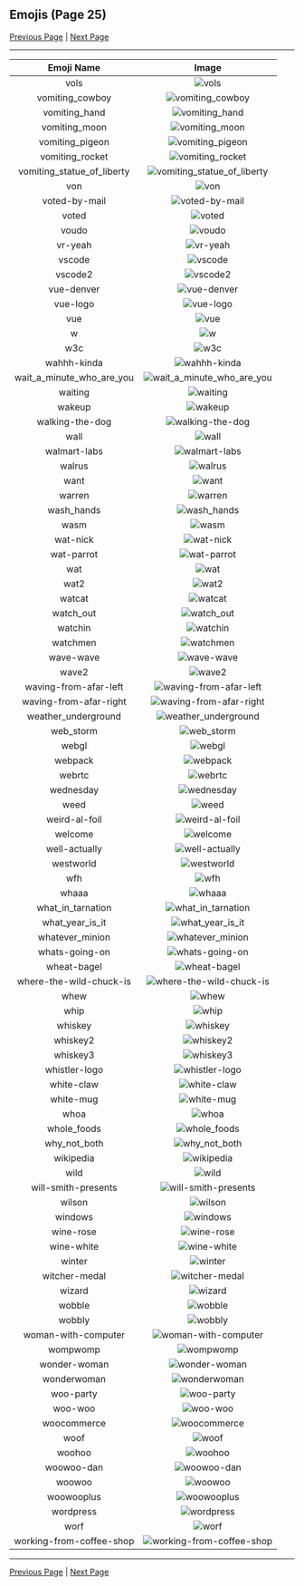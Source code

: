 
  ## Emojis (Page 25)

  [Previous Page](/docs/denverdevs/page-t-0024.md)
   | [Next Page](/docs/denverdevs/page-w-0026.md)

  <hr />

  |Emoji Name|Image|
  | :-: | :-: |
  |vols| ![vols](/emojis/denverdevs/vols.png)|
  |vomiting_cowboy| ![vomiting_cowboy](/emojis/denverdevs/vomiting_cowboy.png)|
  |vomiting_hand| ![vomiting_hand](/emojis/denverdevs/vomiting_hand.png)|
  |vomiting_moon| ![vomiting_moon](/emojis/denverdevs/vomiting_moon.png)|
  |vomiting_pigeon| ![vomiting_pigeon](/emojis/denverdevs/vomiting_pigeon.png)|
  |vomiting_rocket| ![vomiting_rocket](/emojis/denverdevs/vomiting_rocket.png)|
  |vomiting_statue_of_liberty| ![vomiting_statue_of_liberty](/emojis/denverdevs/vomiting_statue_of_liberty.png)|
  |von| ![von](/emojis/denverdevs/von.png)|
  |voted-by-mail| ![voted-by-mail](/emojis/denverdevs/voted-by-mail.png)|
  |voted| ![voted](/emojis/denverdevs/voted.png)|
  |voudo| ![voudo](/emojis/denverdevs/voudo.png)|
  |vr-yeah| ![vr-yeah](/emojis/denverdevs/vr-yeah.gif)|
  |vscode| ![vscode](/emojis/denverdevs/vscode.png)|
  |vscode2| ![vscode2](/emojis/denverdevs/vscode2.png)|
  |vue-denver| ![vue-denver](/emojis/denverdevs/vue-denver.png)|
  |vue-logo| ![vue-logo](/emojis/denverdevs/vue-logo.png)|
  |vue| ![vue](/emojis/denverdevs/vue.png)|
  |w| ![w](/emojis/denverdevs/w.jpg)|
  |w3c| ![w3c](/emojis/denverdevs/w3c.png)|
  |wahhh-kinda| ![wahhh-kinda](/emojis/denverdevs/wahhh-kinda.gif)|
  |wait_a_minute_who_are_you| ![wait_a_minute_who_are_you](/emojis/denverdevs/wait_a_minute_who_are_you.gif)|
  |waiting| ![waiting](/emojis/denverdevs/waiting.gif)|
  |wakeup| ![wakeup](/emojis/denverdevs/wakeup.png)|
  |walking-the-dog| ![walking-the-dog](/emojis/denverdevs/walking-the-dog.png)|
  |wall| ![wall](/emojis/denverdevs/wall.png)|
  |walmart-labs| ![walmart-labs](/emojis/denverdevs/walmart-labs.jpg)|
  |walrus| ![walrus](/emojis/denverdevs/walrus.png)|
  |want| ![want](/emojis/denverdevs/want.gif)|
  |warren| ![warren](/emojis/denverdevs/warren.png)|
  |wash_hands| ![wash_hands](/emojis/denverdevs/wash_hands.gif)|
  |wasm| ![wasm](/emojis/denverdevs/wasm.png)|
  |wat-nick| ![wat-nick](/emojis/denverdevs/wat-nick.png)|
  |wat-parrot| ![wat-parrot](/emojis/denverdevs/wat-parrot.gif)|
  |wat| ![wat](/emojis/denverdevs/wat.jpg)|
  |wat2| ![wat2](/emojis/denverdevs/wat2.jpg)|
  |watcat| ![watcat](/emojis/denverdevs/watcat.gif)|
  |watch_out| ![watch_out](/emojis/denverdevs/watch_out.png)|
  |watchin| ![watchin](/emojis/denverdevs/watchin.png)|
  |watchmen| ![watchmen](/emojis/denverdevs/watchmen.png)|
  |wave-wave| ![wave-wave](/emojis/denverdevs/wave-wave.gif)|
  |wave2| ![wave2](/emojis/denverdevs/wave2.gif)|
  |waving-from-afar-left| ![waving-from-afar-left](/emojis/denverdevs/waving-from-afar-left.png)|
  |waving-from-afar-right| ![waving-from-afar-right](/emojis/denverdevs/waving-from-afar-right.png)|
  |weather_underground| ![weather_underground](/emojis/denverdevs/weather_underground.png)|
  |web_storm| ![web_storm](/emojis/denverdevs/web_storm.png)|
  |webgl| ![webgl](/emojis/denverdevs/webgl.png)|
  |webpack| ![webpack](/emojis/denverdevs/webpack.png)|
  |webrtc| ![webrtc](/emojis/denverdevs/webrtc.png)|
  |wednesday| ![wednesday](/emojis/denverdevs/wednesday.png)|
  |weed| ![weed](/emojis/denverdevs/weed.png)|
  |weird-al-foil| ![weird-al-foil](/emojis/denverdevs/weird-al-foil.jpg)|
  |welcome| ![welcome](/emojis/denverdevs/welcome.jpg)|
  |well-actually| ![well-actually](/emojis/denverdevs/well-actually.jpg)|
  |westworld| ![westworld](/emojis/denverdevs/westworld.jpg)|
  |wfh| ![wfh](/emojis/denverdevs/wfh.png)|
  |whaaa| ![whaaa](/emojis/denverdevs/whaaa.gif)|
  |what_in_tarnation| ![what_in_tarnation](/emojis/denverdevs/what_in_tarnation.jpg)|
  |what_year_is_it| ![what_year_is_it](/emojis/denverdevs/what_year_is_it.png)|
  |whatever_minion| ![whatever_minion](/emojis/denverdevs/whatever_minion.png)|
  |whats-going-on| ![whats-going-on](/emojis/denverdevs/whats-going-on.png)|
  |wheat-bagel| ![wheat-bagel](/emojis/denverdevs/wheat-bagel.png)|
  |where-the-wild-chuck-is| ![where-the-wild-chuck-is](/emojis/denverdevs/where-the-wild-chuck-is.png)|
  |whew| ![whew](/emojis/denverdevs/whew.gif)|
  |whip| ![whip](/emojis/denverdevs/whip.gif)|
  |whiskey| ![whiskey](/emojis/denverdevs/whiskey.png)|
  |whiskey2| ![whiskey2](/emojis/denverdevs/whiskey2.png)|
  |whiskey3| ![whiskey3](/emojis/denverdevs/whiskey3.png)|
  |whistler-logo| ![whistler-logo](/emojis/denverdevs/whistler-logo.jpg)|
  |white-claw| ![white-claw](/emojis/denverdevs/white-claw.jpg)|
  |white-mug| ![white-mug](/emojis/denverdevs/white-mug.png)|
  |whoa| ![whoa](/emojis/denverdevs/whoa.png)|
  |whole_foods| ![whole_foods](/emojis/denverdevs/whole_foods.jpg)|
  |why_not_both| ![why_not_both](/emojis/denverdevs/why_not_both.jpg)|
  |wikipedia| ![wikipedia](/emojis/denverdevs/wikipedia.png)|
  |wild| ![wild](/emojis/denverdevs/wild.png)|
  |will-smith-presents| ![will-smith-presents](/emojis/denverdevs/will-smith-presents.png)|
  |wilson| ![wilson](/emojis/denverdevs/wilson.png)|
  |windows| ![windows](/emojis/denverdevs/windows.png)|
  |wine-rose| ![wine-rose](/emojis/denverdevs/wine-rose.png)|
  |wine-white| ![wine-white](/emojis/denverdevs/wine-white.png)|
  |winter| ![winter](/emojis/denverdevs/winter.png)|
  |witcher-medal| ![witcher-medal](/emojis/denverdevs/witcher-medal.png)|
  |wizard| ![wizard](/emojis/denverdevs/wizard.gif)|
  |wobble| ![wobble](/emojis/denverdevs/wobble.gif)|
  |wobbly| ![wobbly](/emojis/denverdevs/wobbly.gif)|
  |woman-with-computer| ![woman-with-computer](/emojis/denverdevs/woman-with-computer.png)|
  |wompwomp| ![wompwomp](/emojis/denverdevs/wompwomp.png)|
  |wonder-woman| ![wonder-woman](/emojis/denverdevs/wonder-woman.png)|
  |wonderwoman| ![wonderwoman](/emojis/denverdevs/wonderwoman.jpg)|
  |woo-party| ![woo-party](/emojis/denverdevs/woo-party.gif)|
  |woo-woo| ![woo-woo](/emojis/denverdevs/woo-woo.gif)|
  |woocommerce| ![woocommerce](/emojis/denverdevs/woocommerce.jpg)|
  |woof| ![woof](/emojis/denverdevs/woof.png)|
  |woohoo| ![woohoo](/emojis/denverdevs/woohoo.png)|
  |woowoo-dan| ![woowoo-dan](/emojis/denverdevs/woowoo-dan.gif)|
  |woowoo| ![woowoo](/emojis/denverdevs/woowoo.gif)|
  |woowooplus| ![woowooplus](/emojis/denverdevs/woowooplus.gif)|
  |wordpress| ![wordpress](/emojis/denverdevs/wordpress.jpg)|
  |worf| ![worf](/emojis/denverdevs/worf.png)|
  |working-from-coffee-shop| ![working-from-coffee-shop](/emojis/denverdevs/working-from-coffee-shop.png)|

  <hr/>
  
  [Previous Page](/docs/denverdevs/page-t-0024.md)
   | [Next Page](/docs/denverdevs/page-w-0026.md)
